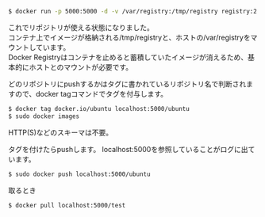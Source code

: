 ```sh
$ docker run -p 5000:5000 -d -v /var/registry:/tmp/registry registry:2
```

これでリポジトリが使える状態になりました。  
コンテナ上でイメージが格納される/tmp/registryと、ホストの/var/registryをマウントしています。  
Docker Registryはコンテナを止めると蓄積していたイメージが消えるため、基本的にホストとのマウントが必要です。

どのリポジトリにpushするかはタグに書かれているリポジトリ名で判断されますので、docker tagコマンドでタグを付与します。

```sh
$ docker tag docker.io/ubuntu localhost:5000/ubuntu
$ sudo docker images
```

HTTP(S)などのスキーマは不要。


タグを付けたらpushします。 localhost:5000を参照していることがログに出ています。

```sh
$ sudo docker push localhost:5000/ubuntu
```


取るとき

```sh
$ docker pull localhost:5000/test
```
